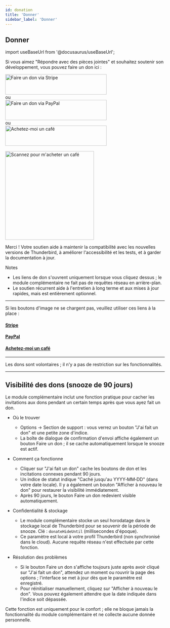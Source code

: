```yaml
---
id: donation
title: 'Donner'
sidebar_label: 'Donner'
---
```


## Donner

import useBaseUrl from '@docusaurus/useBaseUrl';

Si vous aimez "Répondre avec des pièces jointes" et souhaitez soutenir son développement, vous pouvez faire un don ici :

<div className="donate-buttons" style={{ display: 'flex', flexDirection: 'column', alignItems: 'center', gap: '12px', margin: '12px 0' }}>
  <a href="https://buy.stripe.com/9B66oB3FDdbx2f2awK33W00" target="_blank" rel="noopener noreferrer"
     style={{ display: 'inline-block', width: '320px', maxWidth: '90vw', height: '64px' }}>
    <img src={useBaseUrl('/img/stripe-donate-button.svg')} alt="Faire un don via Stripe" width="320" height="64"
         style={{ width: '100%', height: '100%', objectFit: 'contain', display: 'block' }} />
  </a>
  <div style={{ opacity: 0.7, fontSize: '0.9rem' }}>ou</div>
  <a href="https://www.paypal.com/donate/?hosted_button_id=L2NQXHB7FQ5FJ" target="_blank" rel="noopener noreferrer"
     style={{ display: 'inline-block', width: '320px', maxWidth: '90vw', height: '64px' }}>
    <img src={useBaseUrl('/img/paypal-donate-button.svg')} alt="Faire un don via PayPal" width="320" height="64"
         style={{ width: '100%', height: '100%', objectFit: 'contain', display: 'block' }} />
  </a>
  <div style={{ opacity: 0.7, fontSize: '0.9rem' }}>ou</div>
  <a href="https://buymeacoffee.com/bitranox" target="_blank" rel="noopener noreferrer"
     style={{ display: 'inline-block', width: '320px', maxWidth: '90vw', height: '64px' }}>
    <img src={useBaseUrl('/img/buymeacoffee-donate-button.svg')} alt="Achetez-moi un café" width="320" height="64"
         style={{ width: '100%', height: '100%', objectFit: 'contain', display: 'block' }} />
  </a>
</div>
<br />

<div className="donate-buttons" style={{ display: 'flex', flexDirection: 'column', alignItems: 'center', gap: '12px', margin: '12px 0 28px' }}>
  <a href="https://buymeacoffee.com/bitranox" target="_blank" rel="noopener noreferrer"
     style={{ display: 'inline-block', width: '320px', maxWidth: '90vw' }}>
    <img src={useBaseUrl('/img/buy_me_a_coffee_qrcode.png')} alt="Scannez pour m'acheter un café"
         width="280" style={{ width: '280px', maxWidth: '100%', height: 'auto', display: 'block', margin: '0 auto' }} />
  </a>
</div>

Merci ! Votre soutien aide à maintenir la compatibilité avec les nouvelles versions de Thunderbird, à améliorer l'accessibilité et les tests, et à garder la documentation à jour.

Notes

- Les liens de don s'ouvrent uniquement lorsque vous cliquez dessus ; le module complémentaire ne fait pas de requêtes réseau en arrière-plan.
- Le soutien récurrent aide à l'entretien à long terme et aux mises à jour rapides, mais est entièrement optionnel.

---

Si les boutons d'image ne se chargent pas, veuillez utiliser ces liens à la place :

#### [Stripe](https://buy.stripe.com/9B66oB3FDdbx2f2awK33W00)

#### [PayPal](https://www.paypal.com/donate/?hosted_button_id=L2NQXHB7FQ5FJ)

#### [Achetez-moi un café](https://buymeacoffee.com/bitranox)

---

Les dons sont volontaires ; il n'y a pas de restriction sur les fonctionnalités.

---

## Visibilité des dons (snooze de 90 jours)

Le module complémentaire inclut une fonction pratique pour cacher les invitations aux dons pendant un certain temps après que vous ayez fait un don.

- Où le trouver
  - Options → Section de support : vous verrez un bouton "J'ai fait un don" et une petite zone d'indice.
  - La boîte de dialogue de confirmation d'envoi affiche également un bouton Faire un don ; il se cache automatiquement lorsque le snooze est actif.

- Comment ça fonctionne
  - Cliquer sur "J'ai fait un don" cache les boutons de don et les incitations connexes pendant 90 jours.
  - Un indice de statut indique "Caché jusqu'au YYYY‑MM‑DD" (dans votre date locale). Il y a également un bouton "Afficher à nouveau le don" pour restaurer la visibilité immédiatement.
  - Après 90 jours, le bouton Faire un don redevient visible automatiquement.

- Confidentialité & stockage
  - Le module complémentaire stocke un seul horodatage dans le stockage local de Thunderbird pour se souvenir de la période de snooze. Clé : `donateHideUntil` (millisecondes d'époque).
  - Ce paramètre est local à votre profil Thunderbird (non synchronisé dans le cloud). Aucune requête réseau n'est effectuée par cette fonction.

- Résolution des problèmes
  - Si le bouton Faire un don s'affiche toujours juste après avoir cliqué sur "J'ai fait un don", attendez un moment ou rouvrir la page des options ; l'interface se met à jour dès que le paramètre est enregistré.
  - Pour réinitialiser manuellement, cliquez sur "Afficher à nouveau le don". Vous pouvez également attendre que la date indiquée dans l'indice soit dépassée.

Cette fonction est uniquement pour le confort ; elle ne bloque jamais la fonctionnalité du module complémentaire et ne collecte aucune donnée personnelle.

